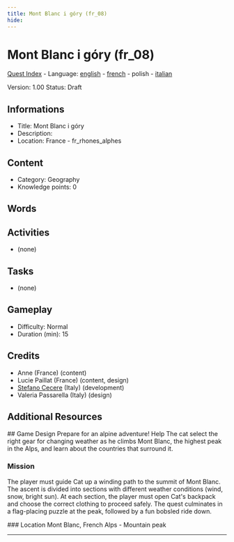 ```yaml
---
title: Mont Blanc i góry (fr_08)
hide:
---
```


# Mont Blanc i góry (fr_08)
[Quest Index](./index.pl.md) - Language: [english](./fr_08.md) - [french](./fr_08.fr.md) - polish - [italian](./fr_08.it.md)

Version: 1.00
Status: Draft

## Informations

- Title: Mont Blanc i góry
- Description: 
- Location: France - fr_rhones_alphes
## Content
- Category: Geography
- Knowledge points: 0
## Words
## Activities
- (none)

## Tasks
- (none)
## Gameplay
- Difficulty: Normal
- Duration (min): 15
## Credits
- Anne (France) (content)
- Lucie Paillat (France) (content, design)
- [Stefano Cecere](https://stefanocecere.com) (Italy) (development)
- Valeria Passarella (Italy) (design)

## Additional Resources

## Game Design
Prepare for an alpine adventure! Help The cat select the right gear for changing weather as he climbs Mont Blanc, the highest peak in the Alps, and learn about the countries that surround it.

### Mission
The player must guide Cat up a winding path to the summit of Mont Blanc. The ascent is divided into sections with different weather conditions (wind, snow, bright sun). At each section, the player must open Cat's backpack and choose the correct clothing to proceed safely. The quest culminates in a flag-placing puzzle at the peak, followed by a fun bobsled ride down.

### Location
Mont Blanc, French Alps - Mountain peak


---


